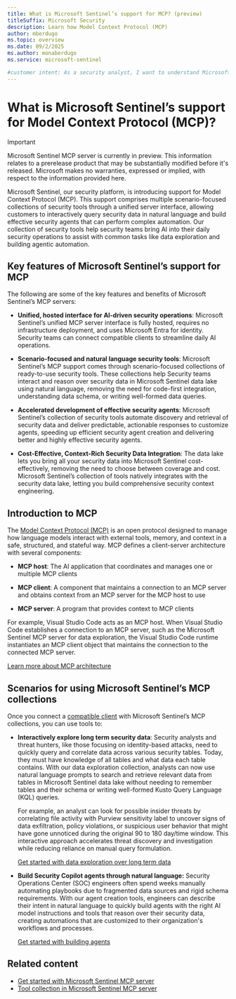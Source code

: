 ```yaml
---
title: What is Microsoft Sentinel’s support for MCP? (preview)
titleSuffix: Microsoft Security  
description: Learn how Model Context Protocol (MCP) 
author: mberdugo
ms.topic: overview
ms.date: 09/2/2025
ms.author: monaberdugo
ms.service: microsoft-sentinel

#customer intent: As a security analyst, I want to understand Microsoft Sentinel’s support for Model Context Protocol (MCP)
---
```


# What is Microsoft Sentinel’s support for Model Context Protocol (MCP)? 

> [!IMPORTANT]
> Microsoft Sentinel MCP server is currently in preview.
> This information relates to a prerelease product that may be substantially modified before it's released. Microsoft makes no warranties, expressed or implied, with respect to the information provided here.

Microsoft Sentinel, our security platform, is introducing support for Model Context Protocol (MCP). This support comprises multiple scenario-focused collections of security tools through a unified server interface, allowing customers to interactively query security data in natural language and build effective security agents that can perform complex automation. Our collection of security tools help security teams bring AI into their daily security operations to assist with common tasks like data exploration and building agentic automation.

## Key features of Microsoft Sentinel’s support for MCP

The following are some of the key features and benefits of Microsoft Sentinel’s MCP servers:

- **Unified, hosted interface for AI-driven security operations**: Microsoft Sentinel’s unified MCP server interface is fully hosted, requires no infrastructure deployment, and uses Microsoft Entra for identity. Security teams can connect compatible clients to streamline daily AI operations.

- **Scenario-focused and natural language security tools**: Microsoft Sentinel’s MCP support comes through scenario-focused collections of ready-to-use security tools. These collections help Security teams interact and reason over security data in Microsoft Sentinel data lake using natural language, removing the need for code-first integration, understanding data schema, or writing well-formed data queries.

- **Accelerated development of effective security agents**: Microsoft Sentinel’s collection of security tools automate discovery and retrieval of security data and deliver predictable, actionable responses to customize agents, speeding up efficient security agent creation and delivering better and highly effective security agents.

- **Cost-Effective, Context-Rich Security Data Integration**: The data lake lets you bring all your security data into Microsoft Sentinel cost-effectively, removing the need to choose between coverage and cost. Microsoft Sentinel’s collection of tools natively integrates with the security data lake, letting you build comprehensive security context engineering.


## Introduction to MCP 

The [Model Context Protocol (MCP)](https://modelcontextprotocol.io/) is an open protocol designed to manage how language models interact with external tools, memory, and context in a safe, structured, and stateful way. MCP defines a client-server architecture with several components: 

- **MCP host**: The AI application that coordinates and manages one or multiple MCP clients

- **MCP client**: A component that maintains a connection to an MCP server and obtains context from an MCP server for the MCP host to use

- **MCP server**: A program that provides context to MCP clients

For example, Visual Studio Code acts as an MCP host. When Visual Studio Code establishes a connection to an MCP server, such as the Microsoft Sentinel MCP server for data exploration, the Visual Studio Code runtime instantiates an MCP client object that maintains the connection to the connected MCP server.

[Learn more about MCP architecture](https://modelcontextprotocol.io/docs/learn/architecture)

## Scenarios for using Microsoft Sentinel’s MCP collections

Once you connect a [compatible client](sentinel-mcp-get-started.md#supported-code-editors-and-agent-platforms) with Microsoft Sentinel’s MCP collections, you can use tools to:

- **Interactively explore long term security data**: Security analysts and threat hunters, like those focusing on identity-based attacks, need to quickly query and correlate data across various security tables. Today, they must have knowledge of all tables and what data each table contains. With our data exploration collection, analysts can now use natural language prompts to search and retrieve relevant data from tables in Microsoft Sentinel data lake without needing to remember tables and their schema or writing well-formed Kusto Query Language (KQL) queries.  

  For example, an analyst can look for possible insider threats by correlating file activity with Purview sensitivity label to uncover signs of data exfiltration, policy violations, or suspicious user behavior that might have gone unnoticed during the original 90 to 180 day/time window. This interactive approach accelerates threat discovery and investigation while reducing reliance on manual query formulation. 
  
    [Get started with data exploration over long term data](sentinel-mcp-data-exploration-tool.md)
  
- **Build Security Copilot agents through natural language:** Security Operations Center (SOC) engineers often spend weeks manually automating playbooks due to fragmented data sources and rigid schema requirements. With our agent creation tools, engineers can describe their intent in natural language to quickly build agents with the right AI model instructions and tools that reason over their security data, creating automations that are customized to their organization's workflows and processes.  

  [Get started with building agents](sentinel-mcp-agent-creation-tool.md)


## Related content
- [Get started with Microsoft Sentinel MCP server](sentinel-mcp-get-started.md)
- [Tool collection in Microsoft Sentinel MCP server](sentinel-mcp-tools-overview.md)